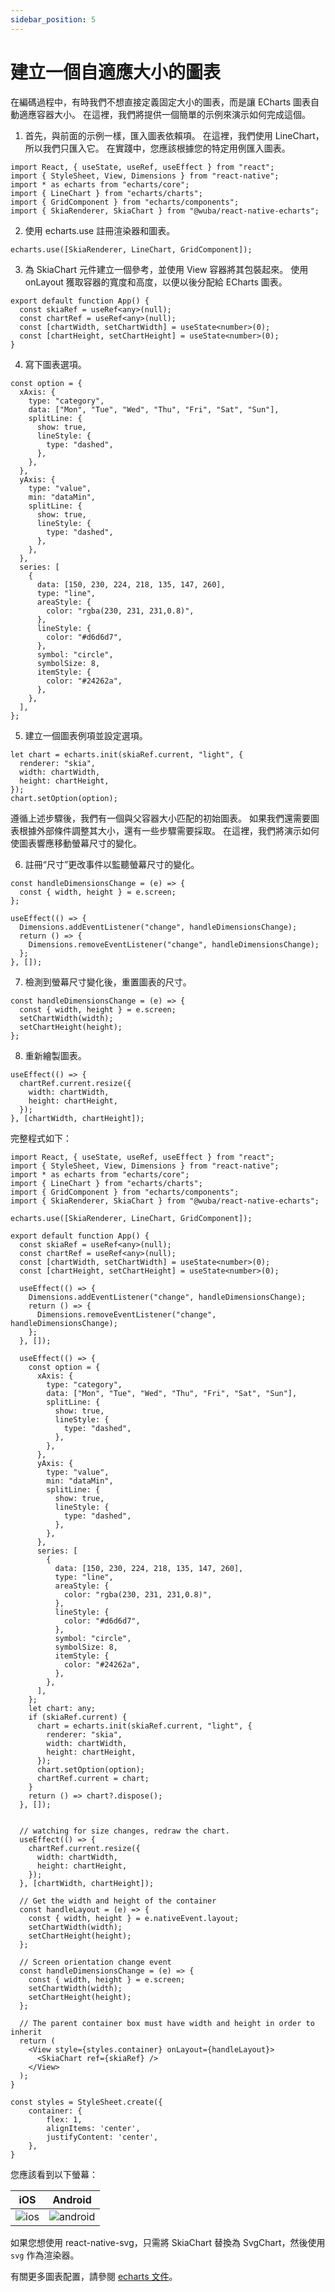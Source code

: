 ```yaml
---
sidebar_position: 5
---
```


# 建立一個自適應大小的圖表

在編碼過程中，有時我們不想直接定義固定大小的圖表，而是讓 ECharts 圖表自動適應容器大小。 在這裡，我們將提供一個簡單的示例來演示如何完成這個。

1. 首先，與前面的示例一樣，匯入圖表依賴項。 在這裡，我們使用 LineChart，所以我們只匯入它。 在實踐中，您應該根據您的特定用例匯入圖表。

```tsx
import React, { useState, useRef, useEffect } from "react";
import { StyleSheet, View, Dimensions } from "react-native";
import * as echarts from "echarts/core";
import { LineChart } from "echarts/charts";
import { GridComponent } from "echarts/components";
import { SkiaRenderer, SkiaChart } from "@wuba/react-native-echarts";
```

2. 使用 echarts.use 註冊渲染器和圖表。

```tsx
echarts.use([SkiaRenderer, LineChart, GridComponent]);
```

3. 為 SkiaChart 元件建立一個參考，並使用 View 容器將其包裝起來。 使用 onLayout 獲取容器的寬度和高度，以便以後分配給 ECharts 圖表。

```tsx
export default function App() {
  const skiaRef = useRef<any>(null);
  const chartRef = useRef<any>(null);
  const [chartWidth, setChartWidth] = useState<number>(0);
  const [chartHeight, setChartHeight] = useState<number>(0);
}
```

4. 寫下圖表選項。

```tsx
const option = {
  xAxis: {
    type: "category",
    data: ["Mon", "Tue", "Wed", "Thu", "Fri", "Sat", "Sun"],
    splitLine: {
      show: true,
      lineStyle: {
        type: "dashed",
      },
    },
  },
  yAxis: {
    type: "value",
    min: "dataMin",
    splitLine: {
      show: true,
      lineStyle: {
        type: "dashed",
      },
    },
  },
  series: [
    {
      data: [150, 230, 224, 218, 135, 147, 260],
      type: "line",
      areaStyle: {
        color: "rgba(230, 231, 231,0.8)",
      },
      lineStyle: {
        color: "#d6d6d7",
      },
      symbol: "circle",
      symbolSize: 8,
      itemStyle: {
        color: "#24262a",
      },
    },
  ],
};
```

5. 建立一個圖表例項並設定選項。

```tsx
let chart = echarts.init(skiaRef.current, "light", {
  renderer: "skia",
  width: chartWidth,
  height: chartHeight,
});
chart.setOption(option);
```

遵循上述步驟後，我們有一個與父容器大小匹配的初始圖表。 如果我們還需要圖表根據外部條件調整其大小，還有一些步驟需要採取。 在這裡，我們將演示如何使圖表響應移動螢幕尺寸的變化。

6. 註冊“尺寸”更改事件以監聽螢幕尺寸的變化。

```tsx
const handleDimensionsChange = (e) => {
  const { width, height } = e.screen;
};

useEffect(() => {
  Dimensions.addEventListener("change", handleDimensionsChange);
  return () => {
    Dimensions.removeEventListener("change", handleDimensionsChange);
  };
}, []);
```

7. 檢測到螢幕尺寸變化後，重置圖表的尺寸。

```tsx
const handleDimensionsChange = (e) => {
  const { width, height } = e.screen;
  setChartWidth(width);
  setChartHeight(height);
};
```

8. 重新繪製圖表。

```tsx
useEffect(() => {
  chartRef.current.resize({
    width: chartWidth,
    height: chartHeight,
  });
}, [chartWidth, chartHeight]);
```

完整程式如下：

```tsx
import React, { useState, useRef, useEffect } from "react";
import { StyleSheet, View, Dimensions } from "react-native";
import * as echarts from "echarts/core";
import { LineChart } from "echarts/charts";
import { GridComponent } from "echarts/components";
import { SkiaRenderer, SkiaChart } from "@wuba/react-native-echarts";

echarts.use([SkiaRenderer, LineChart, GridComponent]);

export default function App() {
  const skiaRef = useRef<any>(null);
  const chartRef = useRef<any>(null);
  const [chartWidth, setChartWidth] = useState<number>(0);
  const [chartHeight, setChartHeight] = useState<number>(0);

  useEffect(() => {
    Dimensions.addEventListener("change", handleDimensionsChange);
    return () => {
      Dimensions.removeEventListener("change", handleDimensionsChange);
    };
  }, []);

  useEffect(() => {
    const option = {
      xAxis: {
        type: "category",
        data: ["Mon", "Tue", "Wed", "Thu", "Fri", "Sat", "Sun"],
        splitLine: {
          show: true,
          lineStyle: {
            type: "dashed",
          },
        },
      },
      yAxis: {
        type: "value",
        min: "dataMin",
        splitLine: {
          show: true,
          lineStyle: {
            type: "dashed",
          },
        },
      },
      series: [
        {
          data: [150, 230, 224, 218, 135, 147, 260],
          type: "line",
          areaStyle: {
            color: "rgba(230, 231, 231,0.8)",
          },
          lineStyle: {
            color: "#d6d6d7",
          },
          symbol: "circle",
          symbolSize: 8,
          itemStyle: {
            color: "#24262a",
          },
        },
      ],
    };
    let chart: any;
    if (skiaRef.current) {
      chart = echarts.init(skiaRef.current, "light", {
        renderer: "skia",
        width: chartWidth,
        height: chartHeight,
      });
      chart.setOption(option);
      chartRef.current = chart;
    }
    return () => chart?.dispose();
  }, []);


  // watching for size changes, redraw the chart.
  useEffect(() => {
    chartRef.current.resize({
      width: chartWidth,
      height: chartHeight,
    });
  }, [chartWidth, chartHeight]);

  // Get the width and height of the container
  const handleLayout = (e) => {
    const { width, height } = e.nativeEvent.layout;
    setChartWidth(width);
    setChartHeight(height);
  };

  // Screen orientation change event
  const handleDimensionsChange = (e) => {
    const { width, height } = e.screen;
    setChartWidth(width);
    setChartHeight(height);
  };

  // The parent container box must have width and height in order to inherit
  return (
    <View style={styles.container} onLayout={handleLayout}>
      <SkiaChart ref={skiaRef} />
    </View>
  );
}

const styles = StyleSheet.create({
    container: {
        flex: 1,
        alignItems: 'center',
        justifyContent: 'center',
    },
}
```

您應該看到以下螢幕：

| iOS                      | Android                          |
| ------------------------ | -------------------------------- |
| ![ios](./ios_rotate.gif) | ![android](./android_rotate.gif) |

如果您想使用 react-native-svg，只需將 SkiaChart 替換為 SvgChart，然後使用 `svg` 作為渲染器。

有關更多圖表配置，請參閱 [echarts 文件](https://echarts.apache.org/en/option.html#title)。
